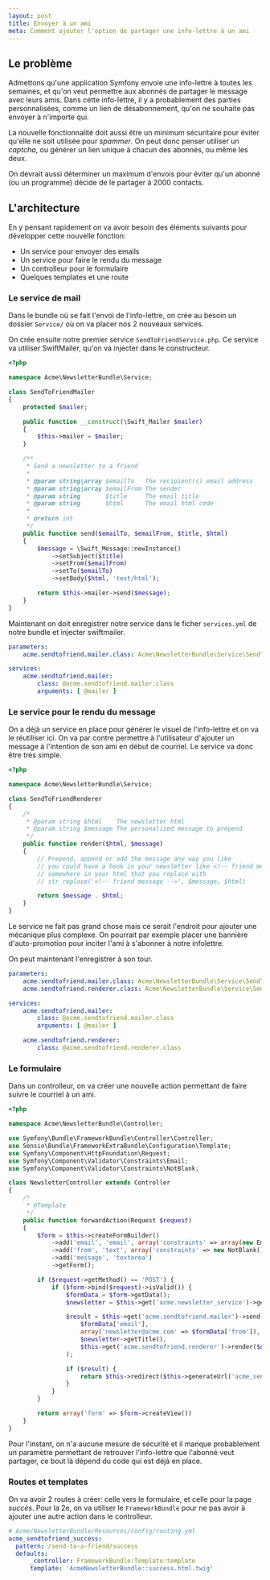 ```yaml
---
layout: post
title: Envoyer à un ami
meta: Comment ajouter l'option de partager une info-lettre à un ami
---
```


## Le problème
Admettons qu'une application Symfony envoie une info-lettre à toutes les semaines, et qu'on veut permettre aux abonnés de partager le message avec leurs amis. Dans cette info-lettre, il y a probablement des parties personnalisées, comme un lien de désabonnement, qu'on ne souhaite pas envoyer à n'importe qui.

La nouvelle fonctionnalité doit aussi être un minimum sécuritaire pour éviter qu'elle ne soit utilisée pour *spammer*. On peut donc penser utiliser un *captcha*, ou générer un lien unique à chacun des abonnés, ou même les deux.

On devrait aussi déterminer un maximum d'envois pour éviter qu'un abonné (ou un programme) décide de le partager à 2000 contacts.


## L'architecture
En y pensant rapidement on va avoir besoin des éléments suivants pour développer cette nouvelle fonction:
* Un service pour envoyer des emails
* Un service pour faire le rendu du message
* Un controlleur pour le formulaire
* Quelques templates et une route


### Le service de mail
Dans le bundle où se fait l'envoi de l'info-lettre, on crée au besoin un dossier `Service/` où on va placer nos 2 nouveaux services.

On crée ensuite notre premier service `SendToFriendService.php`. Ce service va utiliser SwiftMailer, qu'on va injecter dans le constructeur.

``` php
<?php

namespace Acme\NewsletterBundle\Service;

class SendToFriendMailer
{
    protected $mailer;

    public function __construct(\Swift_Mailer $mailer)
    {
        $this->mailer = $mailer;
    }

    /**
     * Send a newsletter to a friend
     *
     * @param string|array $emailTo   The recipient(s) email address
     * @param string|array $emailFrom The sender
     * @param string       $title     The email title
     * @param string       $html      The email html code
     *
     * @return int
     */
    public function send($emailTo, $emailFrom, $title, $html)
    {
        $message = \Swift_Message::newInstance()
            ->setSubject($title)
            ->setFrom($emailFrom)
            ->setTo($emailTo)
            ->setBody($html, 'text/html');

        return $this->mailer->send($message);
    }
}
```

Maintenant on doit enregistrer notre service dans le ficher `services.yml` de notre bundle et injecter swiftmailer.

``` yaml
parameters:
    acme.sendtofriend.mailer.class: Acme\NewsletterBundle\Service\SendToFriendMailer

services:
    acme.sendtofriend.mailer:
        class: @acme.sendtofriend.mailer.class
        arguments: [ @mailer ]
```


### Le service pour le rendu du message
On a déjà un service en place pour générer le visuel de l'info-lettre et on va le réutiliser ici. On va par contre permettre à l'utilisateur d'ajouter un message à l'intention de son ami en début de courriel. Le service va donc être très simple.

``` php
<?php

namespace Acme\NewsletterBundle\Service;

class SendToFriendRenderer
{
    /*
     * @param string $html    The newsletter html
     * @param string $message The personalized message to prepend
     */
    public function render($html, $message)
    {
        // Prepend, append or add the message any way you like
        // you could have a hook in your newsletter like <!-- friend message -->
        // somewhere in your html that you replace with 
        // str_replace('<!-- friend message -->', $message, $html)

        return $message . $html;
    }
}
```

Le service ne fait pas grand chose mais ce serait l'endroit pour ajouter une mécanique plus complexe. On pourrait par exemple placer une bannière d'auto-promotion pour inciter l'ami à s'abonner à notre infolettre.

On peut maintenant l'enregistrer à son tour.

``` yaml
parameters:
    acme.sendtofriend.mailer.class: Acme\NewsletterBundle\Service\SendToFriendMailer
    acme.sendtofriend.renderer.class: Acme\NewsletterBundle\Service\SendToFriendRenderer

services:
    acme.sendtofriend.mailer:
        class: @acme.sendtofriend.mailer.class
        arguments: [ @mailer ]

    acme.sendtofriend.renderer:
        class: @acme.sendtofriend.renderer.class
```


### Le formulaire
Dans un controlleur, on va créer une nouvelle action permettant de faire suivre le courriel à un ami.

``` php
<?php

namespace Acme\NewsletterBundle\Controller;

use Symfony\Bundle\FrameworkBundle\Controller\Controller;
use Sensio\Bundle\FrameworkExtraBundle\Configuration\Template;
use Symfony\Component\HttpFoundation\Request;
use Symfony\Component\Validator\Constraints\Email;
use Symfony\Component\Validator\Constraints\NotBlank;

class NewsletterController extends Controller
{
    /*
     * @Template
     */
    public function forwardAction(Request $request)
    {
        $form = $this->createFormBuilder()
            ->add('email', 'email', array('constraints' => array(new Email(), new NotBlank())))
            ->add('from', 'text', array('constraints' => new NotBlank()))
            ->add('message', 'textarea')
            ->getForm();

        if ($request->getMethod() == 'POST') {
            if ($form->bind($request)->isValid()) {
                $formData = $form->getData();
                $newsletter = $this->get('acme.newsletter_service')->getLatestOrWhatever();

                $result = $this->get('acme.sendtofriend.mailer')->send(
                    $formData['email'],
                    array('newsletter@acme.com' => $formData['from']),
                    $newsletter->getTitle(),
                    $this->get('acme.sendtofriend.renderer')->render($newsletter->getHtml(), $formData['message'])
                );

                if ($result) {
                    return $this->redirect($this->generateUrl('acme_sendtofriend_success'));
                }
            }
        }

        return array('form' => $form->createView())
    }
}
```

Pour l'instant, on n'a aucune mesure de sécurité et il manque probablement un paramètre permettant de retrouver l'info-lettre que l'abonné veut partager, ce bout là dépend du code qui est déjà en place.


### Routes et templates
On va avoir 2 routes à créer: celle vers le formulaire, et celle pour la page *succès*. Pour la 2e, on va utiliser le `FrameworkBundle` pour ne pas avoir à ajouter une autre action dans le controlleur.

``` yaml
# Acme/NewsletterBundle/Resources/config/routing.yml
acme_sendtofriend_success:
  pattern: /send-to-a-friend/success
  defaults:
      _controller: FrameworkBundle:Template:template
      template: 'AcmeNewsletterBundle::success.html.twig'
```
